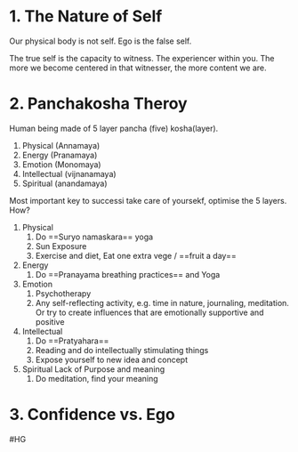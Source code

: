 # 1. The Nature of Self

Our physical body is not self. 
Ego is the false self. 

The true self is the capacity to witness. 
The experiencer within you.
The more we become centered in that witnesser, the more content we are.
# 2. Panchakosha Theroy

Human being made of 5 layer pancha (five) kosha(layer).
1. Physical (Annamaya)
2. Energy (Pranamaya)
3. Emotion (Monomaya)
4. Intellectual (vijnanamaya)
5. Spiritual (anandamaya)

Most important key to successi take care of yoursekf, optimise the 5 layers. How?
1. Physical
	1. Do ==Suryo namaskara== yoga
	2. Sun Exposure
	3. Exercise and diet, Eat one extra vege / ==fruit a day==
2. Energy
	1. Do ==Pranayama breathing practices== and Yoga
3. Emotion
	1. Psychotherapy
	2. Any self-reflecting activity, e.g. time in nature, journaling, meditation. Or try to create influences that are emotionally supportive and positive
4. Intellectual
	1. Do ==Pratyahara==
	2. Reading and do intellectually stimulating things
	3. Expose yourself to new idea and concept
5. Spiritual
	Lack of Purpose and meaning
	1. Do meditation, find your meaning


# 3. Confidence vs. Ego

#HG